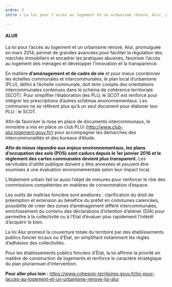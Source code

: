 ```yaml
---
ordre: 3
intro : La loi pour l’accès au logement et un urbanisme rénové, Alur, promulguée en mars 2014, permet de grandes avancées pour faciliter la régulation des marchés immobiliers et encadrer les pratiques abusives, favoriser l’accès au logement des ménages et développer l’innovation et la transparence.

---
```


#### ALUR

La loi pour l’accès au logement et un urbanisme rénové, Alur, promulguée en mars 2014, permet de grandes avancées pour faciliter la régulation des marchés immobiliers et encadrer les pratiques abusives, favoriser l’accès au logement des ménages et développer l’innovation et la transparence.

En matière **d’aménagement et de cadre de vie** et pour mieux coordonner les échelles communales et intercommunales, le plan local d’urbanisme (PLU), défini à l’échelle communale, doit tenir compte des orientations intercommunales contenues dans le schéma de cohérence territoriale (SCOT). Pour simplifier l’élaboration des PLU, le SCOT est renforcé pour intégrer les prescriptions d’autres schémas environnementaux. Les communes ne se réfèrent plus qu’à un seul document pour élaborer leur PLU : le SCOT.

Afin de favoriser la mise en place de documents intercommunaux, le ministère a mis en place un club PLUi (http://www.club-plui.logement.gouv.fr/) pour accompagner les démarches des intercommunalités et des bureaux d’étude.

**Afin de mieux répondre aux enjeux environnementaux, les plans d’occupation des sols (POS) sont caducs depuis le 1er janvier 2016 et le règlement des cartes communales devient plus transparent.** Les servitudes d’utilité publique doivent y être annexées et peuvent être soumises à une évaluation environnementale selon leur impact local.

L’étalement urbain fait lui aussi l’objet de mesures pour renforcer le rôle des commissions compétentes en matières de consommation d’espace.

Les outils de maîtrise foncière sont améliorés : clarification du droit de préemption et extension au bénéfice du préfet en communes carencées, possibilité de créer des zones d’aménagement différé intercommunales, enrichissement du contenu des déclarations d’intention d’aliéner (DIA) pour permettre à la collectivité ou à l’Etat d’évaluer plus rapidement l’intérêt d’acquérir le bien.

La loi Alur promeut la couverture totale du territoire par des établissements publics foncier locaux ou d’État, en simplifiant notamment les règles d’adhésion des collectivités.

Pour les établissements publics fonciers d’État, la loi affirme la priorité en matière de construction de logements et renforce le caractère stratégique du plan pluriannuel d’intervention.

**Pour aller plus loin :**
https://www.cohesion-territoires.gouv.fr/loi-pour-lacces-au-logement-et-un-urbanisme-renove-loi-alur
